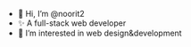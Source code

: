- 👋 Hi, I’m @noorit2
- ✨ A full-stack web developer
- 👀 I’m interested in web design&development



<!---
noorit2/noorit2 is a ✨ special ✨ repository because its `README.md` (this file) appears on your GitHub profile.
You can click the Preview link to take a look at your changes.
--->
